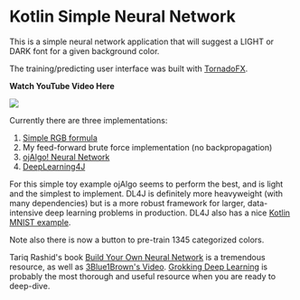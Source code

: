 # Kotlin Simple Neural Network

This is a simple neural network application that will suggest a LIGHT or DARK font for a given background color.

The training/predicting user interface was built with [TornadoFX](https://github.com/edvin/tornadofx).

**Watch YouTube Video Here**

[![](https://img.youtube.com/vi/tAioWlhKA90/hqdefault.jpg)](https://youtu.be/tAioWlhKA90)


Currently there are three implementations: 

1) [Simple RGB formula](https://stackoverflow.com/questions/1855884/determine-font-color-based-on-background-color#1855903) 
2) My feed-forward brute force implementation (no backpropagation)
3) [ojAlgo! Neural Network](http://www.ojalgo.org/)
4) [DeepLearning4J](https://deeplearning4j.org/)

For this simple toy example ojAlgo seems to perform the best, and is light and the simplest to implement. DL4J is definitely more heavyweight (with many dependencies) but is a more robust framework for larger, data-intensive deep learning problems in production. DL4J also has a nice [Kotlin MNIST example](https://github.com/deeplearning4j/dl4j-examples/tree/master/dl4j-examples/src/main/kotlin/org/deeplearning4j/examples/feedforward/mnist). 

Note also there is now a button to pre-train 1345 categorized colors. 

Tariq Rashid's book [Build Your Own Neural Network](https://www.amazon.com/Make-Your-Own-Neural-Network/dp/1530826608/) is a tremendous resource, as well as [3Blue1Brown's Video](https://www.youtube.com/watch?v=aircAruvnKk&list=PLZHQObOWTQDNU6R1_67000Dx_ZCJB-3pi). [Grokking Deep Learning](https://www.manning.com/books/grokking-deep-learning) is probably the most thorough and useful resource when you are ready to deep-dive.


